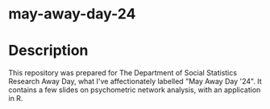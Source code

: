 # may-away-day-24

# Description
This repository was prepared for The Department of Social Statistics Research Away Day, what I've affectionately labelled "May Away Day '24". It contains a few slides on psychometric network analysis, with an application in R.
